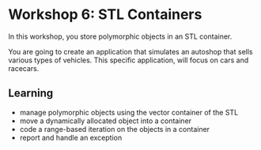 # Workshop 6: STL Containers
In this workshop, you store polymorphic objects in an STL container.

You are going to create an application that simulates an autoshop that sells various types of vehicles. This specific application, will focus on cars and racecars.


## Learning
- manage polymorphic objects using the vector container of the STL
- move a dynamically allocated object into a container
- code a range-based iteration on the objects in a container
- report and handle an exception